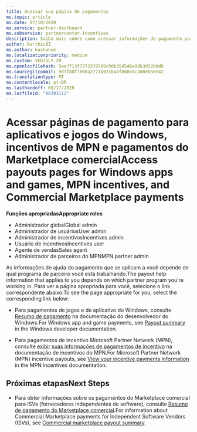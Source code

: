 ```yaml
---
title: Acessar sua página de pagamentos
ms.topic: article
ms.date: 07/10/2020
ms.service: partner-dashboard
ms.subservice: partnercenter-incentives
description: Saiba mais sobre como acessar informações de pagamento para seus aplicativos e jogos do Windows, incentivos de MPN e pagamentos do Marketplace comercial para fornecedores de software independentes.
author: Karthic83
ms.author: kashanum
ms.localizationpriority: medium
ms.custom: SEOJULY.20
ms.openlocfilehash: 5ae7f13f7373370789c9db35d546e90b3d32b9db
ms.sourcegitcommit: 9d3f88f7008a2771b02cb4af860c6ca00eb50e42
ms.translationtype: MT
ms.contentlocale: pt-BR
ms.lasthandoff: 08/17/2020
ms.locfileid: "88303112"
---
```

# <a name="access-payouts-pages-for-windows-apps-and-games-mpn-incentives-and-commercial-marketplace-payments"></a><span data-ttu-id="3b5f6-103">Acessar páginas de pagamento para aplicativos e jogos do Windows, incentivos de MPN e pagamentos do Marketplace comercial</span><span class="sxs-lookup"><span data-stu-id="3b5f6-103">Access payouts pages for Windows apps and games, MPN incentives, and Commercial Marketplace payments</span></span>

<span data-ttu-id="3b5f6-104">**Funções apropriadas**</span><span class="sxs-lookup"><span data-stu-id="3b5f6-104">**Appropriate roles**</span></span>
-   <span data-ttu-id="3b5f6-105">Administrador global</span><span class="sxs-lookup"><span data-stu-id="3b5f6-105">Global admin</span></span>
-   <span data-ttu-id="3b5f6-106">Administrador de usuários</span><span class="sxs-lookup"><span data-stu-id="3b5f6-106">User admin</span></span>
-   <span data-ttu-id="3b5f6-107">Administrador de incentivos</span><span class="sxs-lookup"><span data-stu-id="3b5f6-107">Incentives admin</span></span>
-   <span data-ttu-id="3b5f6-108">Usuário de incentivos</span><span class="sxs-lookup"><span data-stu-id="3b5f6-108">Incentives user</span></span>
-   <span data-ttu-id="3b5f6-109">Agente de vendas</span><span class="sxs-lookup"><span data-stu-id="3b5f6-109">Sales agent</span></span>
-   <span data-ttu-id="3b5f6-110">Administrador de parceiros do MPN</span><span class="sxs-lookup"><span data-stu-id="3b5f6-110">MPN partner admin</span></span>

<span data-ttu-id="3b5f6-111">As informações de ajuda do pagamento que se aplicam a você depende de qual programa de parceiro você está trabalhando.</span><span class="sxs-lookup"><span data-stu-id="3b5f6-111">The payout help information that applies to you depends on which partner program you're working in.</span></span> <span data-ttu-id="3b5f6-112">Para ver a página apropriada para você, selecione o link correspondente abaixo:</span><span class="sxs-lookup"><span data-stu-id="3b5f6-112">To see the page appropriate for you, select the corresponding link below:</span></span>

- <span data-ttu-id="3b5f6-113">Para pagamentos de jogos e de aplicativo do Windows, consulte [Resumo de pagamento](https://docs.microsoft.com/windows/uwp/publish/payout-summary) na documentação do desenvolvedor do Windows.</span><span class="sxs-lookup"><span data-stu-id="3b5f6-113">For Windows app and game payments, see [Payout summary](https://docs.microsoft.com/windows/uwp/publish/payout-summary) in the Windows developer documentation.</span></span>

- <span data-ttu-id="3b5f6-114">Para pagamentos de incentivo Microsoft Partner Network (MPN), consulte [exibir suas informações de pagamentos de incentivo](understand-incentive-payouts.md) na documentação de incentivos do MPN.</span><span class="sxs-lookup"><span data-stu-id="3b5f6-114">For Microsoft Partner Network (MPN) incentive payouts, see [View your incentive payments information](understand-incentive-payouts.md) in the MPN incentives documentation.</span></span>

## <a name="next-steps"></a><span data-ttu-id="3b5f6-115">Próximas etapas</span><span class="sxs-lookup"><span data-stu-id="3b5f6-115">Next Steps</span></span>

- <span data-ttu-id="3b5f6-116">Para obter informações sobre os pagamentos do Marketplace comercial para ISVs (fornecedores independentes de software), consulte [Resumo de pagamento do Marketplace comercial](https://docs.microsoft.com/azure/marketplace/partner-center-portal/payout-summary).</span><span class="sxs-lookup"><span data-stu-id="3b5f6-116">For information about Commercial Marketplace payments for Independent Software Vendors (ISVs), see [Commercial marketplace payout summary](https://docs.microsoft.com/azure/marketplace/partner-center-portal/payout-summary).</span></span>
